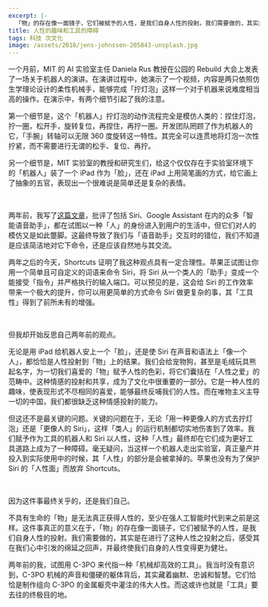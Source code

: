 ```yaml
---
excerpt: |-
  「物」的存在像一面镜子，它们被赋予的人性，是我们自身人性的投射。我们需要做的，其实是在进行了这种人性之投射之后，感受其在我们心中引发的绵延之回声，并最终使我们自身的人性变得更为健壮。
title: 人性的趣味和工具的障碍
tags: 科技 次文化
image: /assets/2018/jens-johnsson-205843-unsplash.jpg
---
```


一个月前，MIT 的 AI 实验室主任 Daniela Rus 教授在公园的 Rebuild 大会上发表了一场关于机器人的演讲。在演讲过程中，她演示了一个视频，内容是两只依照仿生学理论设计的柔性机械手，能够完成「拧灯泡」这样一个对于机器来说难度相当高的操作。在演示中，有两个细节引起了我的注意。

第一个细节是，这个「机器人」拧灯泡的动作流程完全是模仿人类的：捏住灯泡，拧一圈，松开手，旋转复位，再捏住，再拧一圈。开发团队罔顾了作为机器人的它，「手腕」转轴可以无限 360 度旋转这一特性。其完全可以连贯地将灯泡一次性拧紧，而不需要进行无谓的松手、复位、再拧。

另一个细节是，MIT 实验室的教授和研究生们，给这个仅仅存在于实验室环境下的「机器人」装了一个 iPad 作为「脸」，还在 iPad 上用简笔画的方式，给它画上了抽象的五官，表现出一个很难说是简单还是复杂的表情。

<br>

两年前，我写了[这篇文章](/2016/talk-to-siri-with-voice-of-c-3po/)，批评了包括 Siri、Google Assistant 在内的众多「智能语音助手」，都在试图以一种「人」的身份进入到用户的生活中，但它们对人的模仿又是如此蹩脚。这最终导致了我们与「语音助手」交互时的错位，我们不知道是应该简洁地对它下命令，还是应该自然地与其交流。

两年之后的今天，Shortcuts 证明了我这种观点具有一定合理性。苹果正试图让你用一个简单且可自定义的词语来命令 Siri，将 Siri 从一个类人的「助手」变成一个能接受「指令」并严格执行的输入端口。可以预见的是，这会给 Siri 的工作效率带来一个极大的提升，你可以用更简单的方式命令 Siri 做更复杂的事，其「工具性」得到了前所未有的增强。

<br>

但我却开始反思自己两年前的观点。

无论是用 iPad 给机器人安上一个「脸」，还是使 Siri 在声音和语法上「像一个人」，都恰恰是人性投射到「物」上的结果。我们会给宠物狗，甚至是毛绒玩具熊起名字，为一切我们喜爱的「物」赋予人性的色彩，将它们囊括在「人性之爱」的范畴中。这种情感的投射和共享，成为了文化中很重要的一部分。它是一种人性的趣味，使表现形式不尽相同的喜爱，能够最终反哺我们的人性。而在唯物主义主导一切的中国，我们都很缺乏这种情感投射的能力。

但这还不是最关键的问题。关键的问题在于，无论「用一种更像人的方式去拧灯泡」还是「更像人的 Siri」，这样「类人」的运行机制都切实地伤害到了效率。我们赋予作为工具的机器人和 Siri 以人性，这种「人性」最终却在它们成为更好工具道路上成为了一种障碍。毫无疑问，当这样一个机器人走出实验室，真正量产并投入到实际使用中的时候，其「人性」的部分是会被拿掉的。苹果也没有为了保护 Siri 的「人性面」而放弃 Shortcuts。

<br>

因为这件事最终关乎的，还是我们自己。

不具有生命的「物」是无法真正获得人性的，至少在强人工智能时代到来之前是这样。这件事真正的意义在于，「物」的存在像一面镜子，它们被赋予的人性，是我们自身人性的投射。我们需要做的，其实是在进行了这种人性之投射之后，感受其在我们心中引发的绵延之回声，并最终使我们自身的人性变得更为健壮。

两年前的我，试图用 C-3PO 来代指一种「机械却高效的工具」。我当时没有意识到，C-3PO 机械的声音和僵硬的躯体背后，其实藏着幽默、忠诚和智慧。它们恰恰是制作组向 C-3PO 的金属躯壳中灌注的伟大人性。而这或许也就是「工具」要去往的终极目的地。
